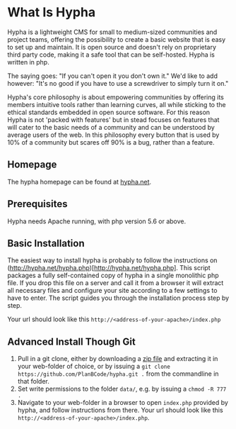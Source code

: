 # What Is Hypha

Hypha is a lightweight CMS for small to medium-sized communities and project teams, offering the possibility to
create a basic website that is easy to set up and maintain.
It is open source and doesn't rely on proprietary third party code, making it a safe tool that can be self-hosted.
Hypha is written in php.

The saying goes: "If you can't open it you don't own it." We'd like to add however: "It's no good if you have to
use a screwdriver to simply turn it on."

Hypha's core philosophy is about empowering communities by offering its members intuitive tools rather than
learning curves, all while sticking to the ethical standards embedded in open source software. For this reason
Hypha is not 'packed with features' but in stead focuses on features that will cater to the basic needs of a
community and can be understood by average users of the web. In this philosophy every button that is used by 10% of
a community but scares off 90% is a bug, rather than a feature.

## Homepage

The hypha homepage can be found at [hypha.net](http://hypha.net).

## Prerequisites

Hypha needs Apache running, with php version 5.6 or above.

## Basic Installation

The easiest way to install hypha is probably to follow the instructions on
(http://hypha.net/hypha.php)[http://hypha.net/hypha.php]. This script packages a fully self-contained copy of hypha
in a single monolithic php file. If you drop this file on a server and call it from a browser it will extract all
necessary files and configure your site according to a few settings to have to enter. The script guides you through the
installation process step by step.

Your url should look like this `http://<address-of-your-apache>/index.php`

## Advanced Install Though Git

1. Pull in a git clone, either by downloading a [zip file](https://github.com/PlanBCode/hypha/archive/master.zip)
   and extracting it in your web-folder of choice, or by
   issuing a `git clone https://github.com/PlanBCode/hypha.git .` from the commandline in that folder.
2. Set write permissions to the folder `data/`, e.g. by issuing a `chmod -R 777 .`
3. Navigate to your web-folder in a browser to open `index.php` provided by hypha, and follow instructions from there.
   Your url should look like this `http://<address-of-your-apache>/index.php`.
